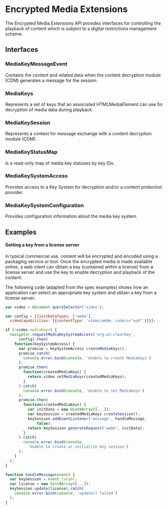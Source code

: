 # Encrypted Media Extensions
The Encrypted Media Extensions API provides interfaces for controlling the playback of content which is subject to a digital restrictions management scheme.

## Interfaces
### MediaKeyMessageEvent
Contains the content and related data when the content decryption module (CDM) generates a message for the session.
### MediaKeys
Represents a set of keys that an associated HTMLMediaElement can use for decryption of media data during playback.
### MediaKeySession
Represents a context for message exchange with a content decryption module (CDM).
### MediaKeyStatusMap
Is a read-only map of media key statuses by key IDs. 
### MediaKeySystemAccess
Provides access to a Key System for decryption and/or a content protection provider.
### MediaKeySystemConfiguration
Provides configuration information about the media key system.

## Examples

#### Getting a key from a license server
In typical commercial use, content will be encrypted and encoded using a packaging service or tool. Once the encrypted media is made available online, a web client can obtain a key (contained within a license) from a license server and use the key to enable decryption and playback of the content.

The following code (adapted from the spec examples) shows how an application can select an appropriate key system and obtain a key from a license server.
```js
var video = document.querySelector('video');

var config = [{initDataTypes: ['webm'],
  videoCapabilities: [{contentType: 'video/webm; codecs="vp9"'}]}];

if (!video.mediaKeys) {
  navigator.requestMediaKeySystemAccess('org.w3.clearkey',
      config).then(
    function(keySystemAccess) {
      var promise = keySystemAccess.createMediaKeys();
      promise.catch(
        console.error.bind(console, 'Unable to create MediaKeys')
      );
      promise.then(
        function(createdMediaKeys) {
          return video.setMediaKeys(createdMediaKeys);
        }
      ).catch(
        console.error.bind(console, 'Unable to set MediaKeys')
      );
      promise.then(
        function(createdMediaKeys) {
          var initData = new Uint8Array([...]);
          var keySession = createdMediaKeys.createSession();
          keySession.addEventListener('message', handleMessage,
              false);
          return keySession.generateRequest('webm', initData);
        }
      ).catch(
        console.error.bind(console,
          'Unable to create or initialize key session')
      );
    }
  );
}

function handleMessage(event) {
  var keySession = event.target;
  var license = new Uint8Array([...]);
  keySession.update(license).catch(
    console.error.bind(console, 'update() failed')
  );
}
```

